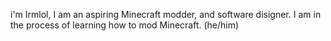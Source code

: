   i'm Irmlol,
  I am an aspiring Minecraft modder, and software disigner.
  I am in the process of learning how to mod Minecraft.
  (he/him)
